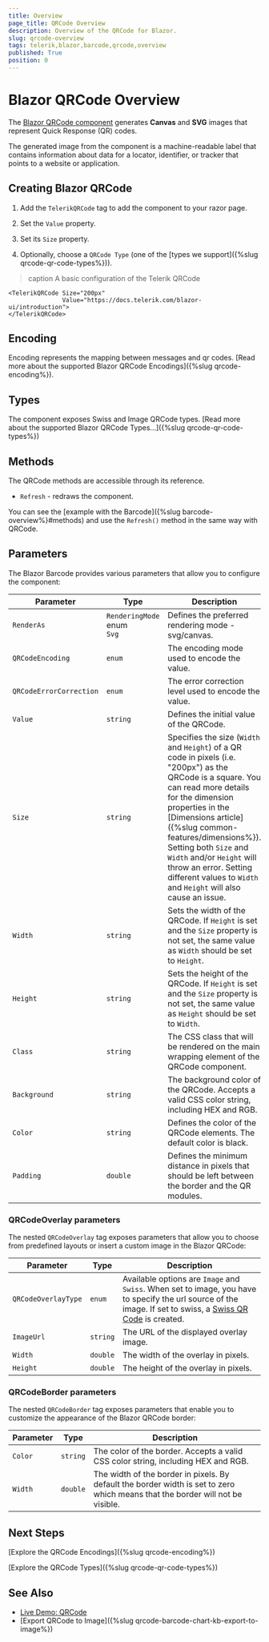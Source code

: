 ```yaml
---
title: Overview
page_title: QRCode Overview
description: Overview of the QRCode for Blazor.
slug: qrcode-overview
tags: telerik,blazor,barcode,qrcode,overview
published: True
position: 0
---
```


# Blazor QRCode Overview

The <a href="https://www.telerik.com/blazor-ui/qr-code" target="_blank">Blazor QRCode component</a> generates **Canvas** and **SVG** images that represent Quick Response (QR) codes.

The generated image from the component is a machine-readable label that contains information about data for a locator, identifier, or tracker that points to a website or application.

## Creating Blazor QRCode

1. Add the `TelerikQRCode` tag to add the component to your razor page.

1. Set the `Value` property.

1. Set its `Size` property.

1. Optionally, choose a `QRCode Type` (one of the [types we support]({%slug  qrcode-qr-code-types%})).

>caption A basic configuration of the Telerik QRCode

````CSHTML
<TelerikQRCode Size="200px"
               Value="https://docs.telerik.com/blazor-ui/introduction">
</TelerikQRCode>
````

## Encoding

Encoding represents the mapping between messages and qr codes. [Read more about the supported Blazor QRCode Encodings]({%slug qrcode-encoding%}).

## Types

The component exposes Swiss and Image QRCode types. [Read more about the supported Blazor QRCode Types...]({%slug qrcode-qr-code-types%})

## Methods

The QRCode methods are accessible through its reference.

* `Refresh` - redraws the component.

You can see the [example with the Barcode]({%slug barcode-overview%}#methods) and use the `Refresh()` method in the same way with QRCode.

## Parameters

The Blazor Barcode provides various parameters that allow you to configure the component:

| Parameter | Type | Description |
| ----------- | ----------- | ----------- |
| `RenderAs` | `RenderingMode` enum <br /> `Svg` | Defines the preferred rendering mode - svg/canvas. |
| `QRCodeEncoding` | `enum` | The encoding mode used to encode the value. |
| `QRCodeErrorCorrection` | `enum` | The error correction level used to encode the value. |
| `Value` | `string` | Defines the initial value of the QRCode. |
| `Size` | `string` | Specifies the size (`Width` and `Height`) of a QR code in pixels (i.e. "200px") as the QRCode is a square. You can read more details for the dimension properties in the [Dimensions article]({%slug common-features/dimensions%}). Setting both `Size` and `Width` and/or `Height` will throw an error. Setting different values to `Width` and `Height` will also cause an issue. |
| `Width` | `string` | Sets the width of the QRCode. If `Height` is set and the `Size` property is not set, the same value as `Width` should be set to `Height`. |
| `Height` | `string` | Sets the height of the QRCode. If `Height` is set and the `Size` property is not set, the same value as `Height` should be set to `Width`. |
| `Class` | `string` | The CSS class that will be rendered on the main wrapping element of the QRCode component. |
| `Background` | `string` | The background color of the QRCode. Accepts a valid CSS color string, including HEX and RGB. |
| `Color` | `string` | Defines the color of the QRCode elements. The default color is black. |
| `Padding` | `double` | Defines the minimum distance in pixels that should be left between the border and the QR modules. |

### QRCodeOverlay parameters

The nested `QRCodeOverlay` tag exposes parameters that allow you to choose from predefined layouts or insert a custom image in the Blazor QRCode:

| Parameter | Type | Description |
| ----------- | ----------- | ----------- |
| `QRCodeOverlayType` | `enum` | Available options are `Image` and `Swiss`. When set to image, you have to specify the url source of the image. If set to swiss, a [Swiss QR Code](https://blog.xsuite.com/en/swiss-qr-code#:~:text=This%20QR%20code%20is%20called,(e.g.%20in%20PDF%20format).) is created. |
| `ImageUrl` | `string` | The URL of the displayed overlay image. |
| `Width` | `double` | The width of the overlay in pixels. |
| `Height` | `double` | The height of the overlay in pixels. |

### QRCodeBorder parameters

The nested `QRCodeBorder` tag exposes parameters that enable you to customize the appearance of the Blazor QRCode border:

| Parameter | Type | Description |
| ----------- | ----------- | ----------- |
| `Color` | `string` | The color of the border. Accepts a valid CSS color string, including HEX and RGB. |
| `Width` | `double` | The width of the border in pixels. By default the border width is set to zero which means that the border will not be visible. |

## Next Steps

[Explore the QRCode Encodings]({%slug qrcode-encoding%})

[Explore the QRCode Types]({%slug qrcode-qr-code-types%})

## See Also

* [Live Demo: QRCode](https://demos.telerik.com/blazor-ui/qrcode/overview)
* [Export QRCode to Image]({%slug qrcode-barcode-chart-kb-export-to-image%})
